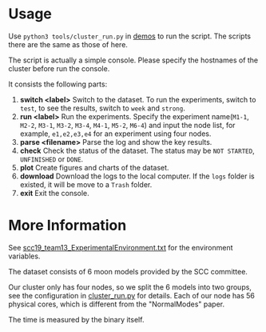 # Usage
Use `python3 tools/cluster_run.py` in [demos](<../../compile/files/NormalModes/demos/tools>) to run the script. The scripts there are the same as those of here.

The script is actually a simple console. Please specify the hostnames of the cluster before run the console.

It consists the following parts:

1. **switch \<label\>** Switch to the dataset. To run the experiments, switch to `test`, to see the results, switch to `week` and `strong`.
2. **run \<label\>** Run the experiments. Specify the experiment name(`M1-1`, `M2-2`, `M3-1`, `M3-2`, `M3-4`, `M4-1`, `M5-2`, `M6-4`) and input the node list,  for example, `e1,e2,e3,e4` for an experiment using four nodes.
3. **parse \<filename\>** Parse the log and show the key results.
4. **check** Check the status of the dataset. The status may be `NOT STARTED`, `UNFINISHED` or `DONE`.
5. **plot** Create figures and charts of the dataset.
6. **download** Download the logs to the local computer. If the `logs` folder is existed, it will be move to a `Trash` folder.
7. **exit** Exit the console.

# More Information

See [scc19_team13_ExperimentalEnvironment.txt](<../../compile/scc19_team13_ExperimentalEnvironment.txt>) for the environment variables.

The dataset consists of 6 moon models provided by the SCC committee.

Our cluster only has four nodes, so we split the 6 models into two groups, see the configuration in [cluster_run.py](cluster_run.py) for details. Each of our node has 56 physical cores, which is different from the "NormalModes" paper.

The time is measured by the binary itself.

